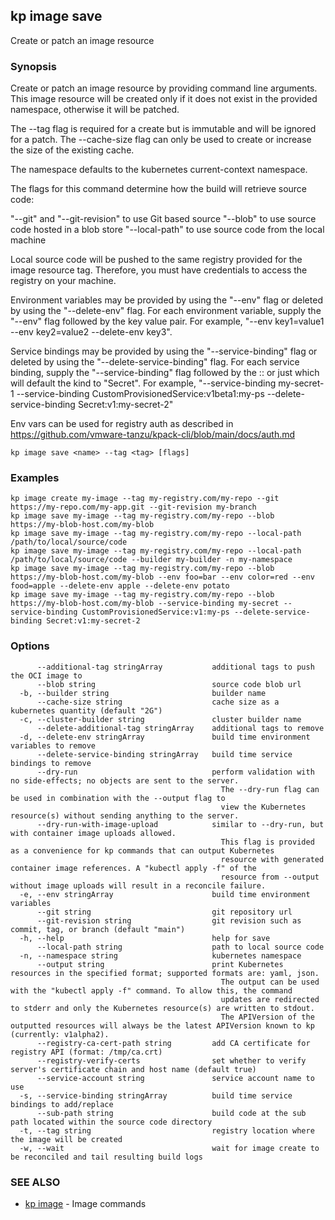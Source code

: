 ## kp image save

Create or patch an image resource

### Synopsis

Create or patch an image resource by providing command line arguments.
This image resource will be created only if it does not exist in the provided namespace, otherwise it will be patched.

The --tag flag is required for a create but is immutable and will be ignored for a patch.
The --cache-size flag can only be used to create or increase the size of the existing cache.

The namespace defaults to the kubernetes current-context namespace.

The flags for this command determine how the build will retrieve source code:

  "--git" and "--git-revision" to use Git based source
  "--blob" to use source code hosted in a blob store
  "--local-path" to use source code from the local machine

Local source code will be pushed to the same registry provided for the image resource tag.
Therefore, you must have credentials to access the registry on your machine.

Environment variables may be provided by using the "--env" flag or deleted by using the "--delete-env" flag.
For each environment variable, supply the "--env" flag followed by the key value pair.
For example, "--env key1=value1 --env key2=value2 --delete-env key3".

Service bindings may be provided by using the "--service-binding" flag or deleted by using the "--delete-service-binding" flag.
For each service binding, supply the "--service-binding" flag followed by the <KIND>:<APIVERSION>:<NAME> or just <NAME> which will default the kind to "Secret".
For example, "--service-binding my-secret-1 --service-binding CustomProvisionedService:v1beta1:my-ps --delete-service-binding Secret:v1:my-secret-2"

Env vars can be used for registry auth as described in https://github.com/vmware-tanzu/kpack-cli/blob/main/docs/auth.md


```
kp image save <name> --tag <tag> [flags]
```

### Examples

```
kp image create my-image --tag my-registry.com/my-repo --git https://my-repo.com/my-app.git --git-revision my-branch
kp image save my-image --tag my-registry.com/my-repo --blob https://my-blob-host.com/my-blob
kp image save my-image --tag my-registry.com/my-repo --local-path /path/to/local/source/code
kp image save my-image --tag my-registry.com/my-repo --local-path /path/to/local/source/code --builder my-builder -n my-namespace
kp image save my-image --tag my-registry.com/my-repo --blob https://my-blob-host.com/my-blob --env foo=bar --env color=red --env food=apple --delete-env apple --delete-env potato
kp image save my-image --tag my-registry.com/my-repo --blob https://my-blob-host.com/my-blob --service-binding my-secret --service-binding CustomProvisionedService:v1:my-ps --delete-service-binding Secret:v1:my-secret-2
```

### Options

```
      --additional-tag stringArray           additional tags to push the OCI image to
      --blob string                          source code blob url
  -b, --builder string                       builder name
      --cache-size string                    cache size as a kubernetes quantity (default "2G")
  -c, --cluster-builder string               cluster builder name
      --delete-additional-tag stringArray    additional tags to remove
  -d, --delete-env stringArray               build time environment variables to remove
      --delete-service-binding stringArray   build time service bindings to remove
      --dry-run                              perform validation with no side-effects; no objects are sent to the server.
                                               The --dry-run flag can be used in combination with the --output flag to
                                               view the Kubernetes resource(s) without sending anything to the server.
      --dry-run-with-image-upload            similar to --dry-run, but with container image uploads allowed.
                                               This flag is provided as a convenience for kp commands that can output Kubernetes
                                               resource with generated container image references. A "kubectl apply -f" of the
                                               resource from --output without image uploads will result in a reconcile failure.
  -e, --env stringArray                      build time environment variables
      --git string                           git repository url
      --git-revision string                  git revision such as commit, tag, or branch (default "main")
  -h, --help                                 help for save
      --local-path string                    path to local source code
  -n, --namespace string                     kubernetes namespace
      --output string                        print Kubernetes resources in the specified format; supported formats are: yaml, json.
                                               The output can be used with the "kubectl apply -f" command. To allow this, the command
                                               updates are redirected to stderr and only the Kubernetes resource(s) are written to stdout.
                                               The APIVersion of the outputted resources will always be the latest APIVersion known to kp (currently: v1alpha2).
      --registry-ca-cert-path string         add CA certificate for registry API (format: /tmp/ca.crt)
      --registry-verify-certs                set whether to verify server's certificate chain and host name (default true)
      --service-account string               service account name to use
  -s, --service-binding stringArray          build time service bindings to add/replace
      --sub-path string                      build code at the sub path located within the source code directory
  -t, --tag string                           registry location where the image will be created
  -w, --wait                                 wait for image create to be reconciled and tail resulting build logs
```

### SEE ALSO

* [kp image](kp_image.md)	 - Image commands

